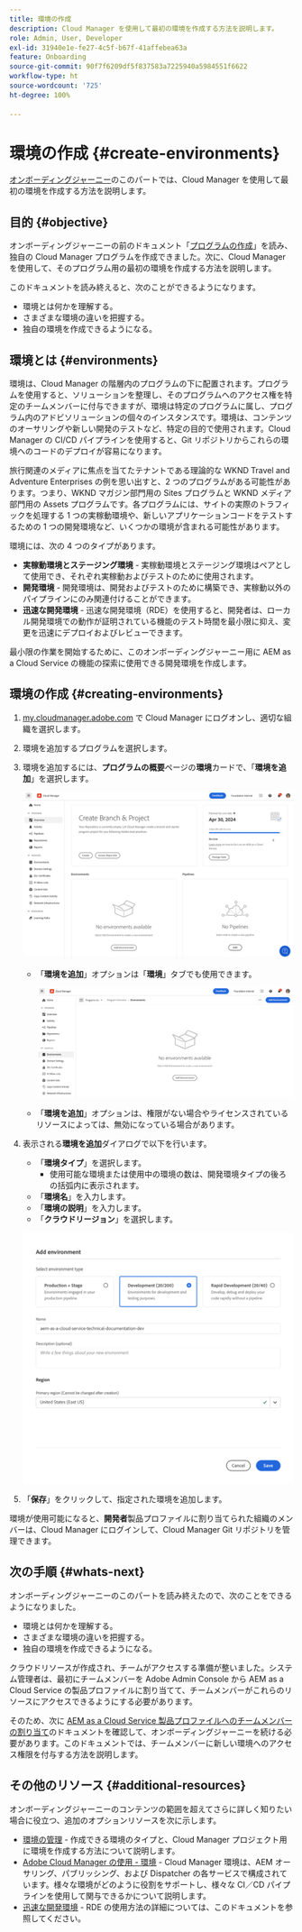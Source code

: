 ```yaml
---
title: 環境の作成
description: Cloud Manager を使用して最初の環境を作成する方法を説明します。
role: Admin, User, Developer
exl-id: 31940e1e-fe27-4c5f-b67f-41affebea63a
feature: Onboarding
source-git-commit: 90f7f6209df5f837583a7225940a5984551f6622
workflow-type: ht
source-wordcount: '725'
ht-degree: 100%

---
```


# 環境の作成 {#create-environments}

[オンボーディングジャーニー](overview.md)のこのパートでは、Cloud Manager を使用して最初の環境を作成する方法を説明します。

## 目的 {#objective}

オンボーディングジャーニーの前のドキュメント「[プログラムの作成](create-program.md)」を読み、独自の Cloud Manager プログラムを作成できました。次に、Cloud Manager を使用して、そのプログラム用の最初の環境を作成する方法を説明します。

このドキュメントを読み終えると、次のことができるようになります。

* 環境とは何かを理解する。
* さまざまな環境の違いを把握する。
* 独自の環境を作成できるようになる。

## 環境とは {#environments}

環境は、Cloud Manager の階層内のプログラムの下に配置されます。プログラムを使用すると、ソリューションを整理し、そのプログラムへのアクセス権を特定のチームメンバーに付与できますが、環境は特定のプログラムに属し、プログラム内のアドビソリューションの個々のインスタンスです。環境は、コンテンツのオーサリングや新しい開発のテストなど、特定の目的で使用されます。Cloud Manager の CI/CD パイプラインを使用すると、Git リポジトリからこれらの環境へのコードのデプロイが容易になります。

旅行関連のメディアに焦点を当てたテナントである理論的な WKND Travel and Adventure Enterprises の例を思い出すと、2 つのプログラムがある可能性があります。つまり、WKND マガジン部門用の Sites プログラムと WKND メディア部門用の Assets プログラムです。各プログラムには、サイトの実際のトラフィックを処理する 1 つの実稼動環境や、新しいアプリケーションコードをテストするための 1 つの開発環境など、いくつかの環境が含まれる可能性があります。

環境には、次の 4 つのタイプがあります。

* **実稼動環境とステージング環境** - 実稼動環境とステージング環境はペアとして使用でき、それぞれ実稼動およびテストのために使用されます。
* **開発環境** - 開発環境は、開発およびテストのために構築でき、実稼動以外のパイプラインにのみ関連付けることができます。
* **迅速な開発環境** - 迅速な開発環境（RDE）を使用すると、開発者は、ローカル開発環境での動作が証明されている機能のテスト時間を最小限に抑え、変更を迅速にデプロイおよびレビューできます。

最小限の作業を開始するために、このオンボーディングジャーニー用に AEM as a Cloud Service の機能の探索に使用できる開発環境を作成します。

## 環境の作成 {#creating-environments}

1. [my.cloudmanager.adobe.com](https://my.cloudmanager.adobe.com/) で Cloud Manager にログオンし、適切な組織を選択します。

1. 環境を追加するプログラムを選択します。

1. 環境を追加するには、**プログラムの概要**&#x200B;ページの&#x200B;**環境**&#x200B;カードで、「**環境を追加**」を選択します。

   ![環境カード](/help/implementing/cloud-manager/assets/no-environments.png)

   * 「**環境を追加**」オプションは「**環境**」タブでも使用できます。

     ![「環境」タブ](/help/implementing/cloud-manager/assets/environments-tab.png)

   * 「**環境を追加**」オプションは、権限がない場合やライセンスされているリソースによっては、無効になっている場合があります。

1. 表示される&#x200B;**環境を追加**&#x200B;ダイアログで以下を行います。

   * 「**環境タイプ**」を選択します。
      * 使用可能な環境または使用中の環境の数は、開発環境タイプの後ろの括弧内に表示されます。
   * 「**環境名**」を入力します。
   * 「**環境の説明**」を入力します。
   * 「**クラウドリージョン**」を選択します。

   ![環境を追加ダイアログ](/help/implementing/cloud-manager/assets/add-environment2.png)

1. 「**保存**」をクリックして、指定された環境を追加します。

環境が使用可能になると、**開発者**&#x200B;製品プロファイルに割り当てられた組織のメンバーは、Cloud Manager にログインして、Cloud Manager Git リポジトリを管理できます。

## 次の手順 {#whats-next}

オンボーディングジャーニーのこのパートを読み終えたので、次のことをできるようになりました。

* 環境とは何かを理解する。
* さまざまな環境の違いを把握する。
* 独自の環境を作成できるようになる。

クラウドリソースが作成され、チームがアクセスする準備が整いました。システム管理者は、最初にチームメンバーを Adobe Admin Console から AEM as a Cloud Service の製品プロファイルに割り当てて、チームメンバーがこれらのリソースにアクセスできるようにする必要があります。

そのため、次に [AEM as a Cloud Service 製品プロファイルへのチームメンバーの割り当て](assign-profiles-aem.md)のドキュメントを確認して、オンボーディングジャーニーを続ける必要があります。このドキュメントでは、チームメンバーに新しい環境へのアクセス権限を付与する方法を説明します。

## その他のリソース {#additional-resources}

オンボーディングジャーニーのコンテンツの範囲を超えてさらに詳しく知りたい場合に役立つ、追加のオプションリソースを次に示します。

* [環境の管理](/help/implementing/cloud-manager/manage-environments.md) - 作成できる環境のタイプと、Cloud Manager プロジェクト用に環境を作成する方法について説明します。
* [Adobe Cloud Manager の使用 - 環境](https://experienceleague.adobe.com/docs/experience-manager-learn/cloud-service/cloud-manager/environments.html?lang=ja) - Cloud Manager 環境は、AEM オーサリング、パブリッシング、および Dispatcher の各サービスで構成されています。様々な環境がどのように役割をサポートし、様々な CI／CD パイプラインを使用して関与できるかについて説明します。
* [迅速な開発環境](/help/implementing/developing/introduction/rapid-development-environments.md) - RDE の使用方法の詳細については、このドキュメントを参照してください。
<!-- ERROR: Not Found (HTTP error 404) * [AEM Champion Tips and Tricks - Cloud Manager Environment Types](https://experienceleague.adobe.com/docs/experience-manager-learn/cloud-service/expert-resources/aem-champions/environment-types.md) - Watch this video for an overview of Cloud Manager environment types from an AEM champion. -->

